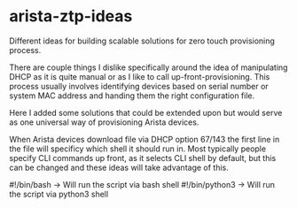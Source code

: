# arista-ztp-ideas

Different ideas for building scalable solutions for zero touch provisioning process.

There are couple things I dislike specifically around the idea of manipulating DHCP as it is quite manual or as I like to call up-front-provisioning.
This process usually involves identifying devices based on serial number or system MAC address and handing them the right configuration file.

Here I added some solutions that could be extended upon but would serve as one universal way of provisioning Arista devices.

When Arista devices download file via DHCP option 67/143 the first line in the file will specificy which shell it should run in.
Most typically people specify CLI commands up front, as it selects CLI shell by default, but this can be changed and these ideas will take advantage of this.

#!/bin/bash -> Will run the script via bash shell
#!/bin/python3 -> Will run the script via python3 shell


